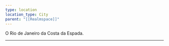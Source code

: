 ```yaml
---
type: location
location_type: City
parent: "[[Realmspace]]"
---
```

O Rio de Janeiro da Costa da Espada. 

---